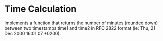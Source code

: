 # Time Calculation

Implements a function that returns the number of minutes (rounded down) between two
timestamps time1 and time2 in RFC 2822 format (ie: Thu, 21 Dec 2000 16:01:07 +0200).
